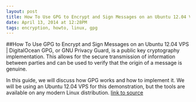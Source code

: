 ```yaml
---
layout: post
title: How To Use GPG to Encrypt and Sign Messages on an Ubuntu 12.04 VPS | DigitalOcean
date: April 13, 2014 at 12:28PM
tags: encryption, howto, linux, gpg
---
```

##How To Use GPG to Encrypt and Sign Messages on an Ubuntu 12.04 VPS | DigitalOcean
GPG, or GNU Privacy Guard, is a public key cryptography implementation. This allows for the secure transmission of information between parties and can be used to verify that the origin of a message is genuine.

In this guide, we will discuss how GPG works and how to implement it. We will be using an Ubuntu 12.04 VPS for this demonstration, but the tools are available on any modern Linux distribution.
[link to source](http://ift.tt/1nUpQ6Z) 
